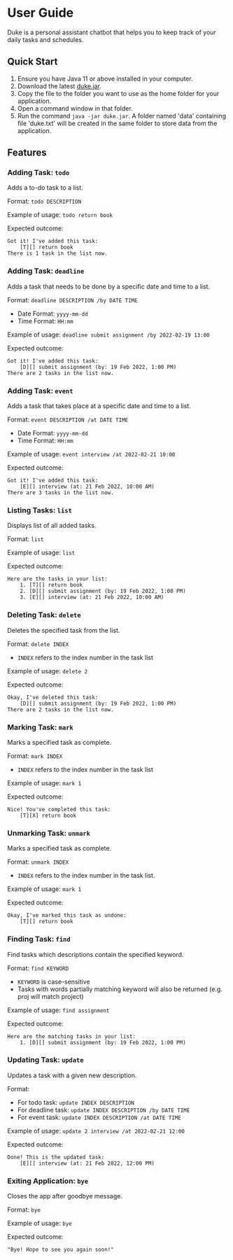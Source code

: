 # User Guide
Duke is a personal assistant chatbot that helps you to keep track of your daily tasks and schedules.


## Quick Start
1. Ensure you have Java 11 or above installed in your computer.
2. Download the latest [duke.jar](https://github.com/nicollegann/ip/releases/tag/A-Release).
3. Copy the file to the folder you want to use as the home folder for your application.
4. Open a command window in that folder.
5. Run the command `java -jar duke.jar`. A folder named 'data' containing file 'duke.txt' will be created in the same 
folder to store data from the application.


## Features 

### Adding Task: `todo`

Adds a to-do task to a list.

Format: `todo DESCRIPTION`

Example of usage: `todo return book`

Expected outcome:
```
Got it! I've added this task:
    [T][] return book
There is 1 task in the list now.    
```


### Adding Task: `deadline`

Adds a task that needs to be done by a specific date and time to a list.

Format: `deadline DESCRIPTION /by DATE TIME`
- Date Format: `yyyy-mm-dd`
- Time Format: `HH:mm`

Example of usage: `deadline submit assignment /by 2022-02-19 13:00`

Expected outcome:
```
Got it! I've added this task:
    [D][] submit assignment (by: 19 Feb 2022, 1:00 PM)
There are 2 tasks in the list now.    
```


### Adding Task: `event`

Adds a task that takes place at a specific date and time to a list.

Format: `event DESCRIPTION /at DATE TIME`
- Date Format: `yyyy-mm-dd`
- Time Format: `HH:mm`

Example of usage: `event interview /at 2022-02-21 10:00`

Expected outcome:
```
Got it! I've added this task:
    [E][] interview (at: 21 Feb 2022, 10:00 AM)
There are 3 tasks in the list now.    
```


### Listing Tasks: `list`

Displays list of all added tasks.

Format: `list`

Example of usage: `list`

Expected outcome:
```
Here are the tasks in your list:
    1. [T][] return book
    2. [D][] submit assignment (by: 19 Feb 2022, 1:00 PM)
    3. [E][] interview (at: 21 Feb 2022, 10:00 AM)
```


### Deleting Task: `delete`

Deletes the specified task from the list.

Format: `delete INDEX`
- `INDEX` refers to the index number in the task list

Example of usage: `delete 2`

Expected outcome:
```
Okay, I've deleted this task:
    [D][] submit assignment (by: 19 Feb 2022, 1:00 PM)
There are 2 tasks in the list now.    
```


### Marking Task: `mark`

Marks a specified task as complete.

Format: `mark INDEX`
- `INDEX` refers to the index number in the task list

Example of usage: `mark 1`

Expected outcome:
```
Nice! You've completed this task:
    [T][X] return book        
```


### Unmarking Task: `unmark`

Marks a specified task as complete.

Format: `unmark INDEX`
- `INDEX` refers to the index number in the task list.

Example of usage: `mark 1`

Expected outcome:
```
Okay, I've marked this task as undone:
    [T][] return book        
```


### Finding Task: `find`

Find tasks which descriptions contain the specified keyword.

Format: `find KEYWORD`
- `KEYWORD` is case-sensitive
- Tasks with words partially matching keyword will also be returned 
(e.g. proj will match project)

Example of usage: `find assignment`

Expected outcome:
```
Here are the matching tasks in your list:
    1. [D][] submit assignment (by: 19 Feb 2022, 1:00 PM)
```


### Updating Task: `update`

Updates a task with a given new description.

Format: 
- For todo task: `update INDEX DESCRIPTION`
- For deadline task: `update INDEX DESCRIPTION /by DATE TIME`
- For event task: `update INDEX DESCRIPTION /at DATE TIME`

Example of usage: `update 2 interview /at 2022-02-21 12:00`

Expected outcome:
```
Done! This is the updated task:
    [E][] interview (at: 21 Feb 2022, 12:00 PM)
```


### Exiting Application: `bye`

Closes the app after goodbye message.

Format: `bye`

Example of usage: `bye`

Expected outcome:
```
"Bye! Hope to see you again soon!"
```
